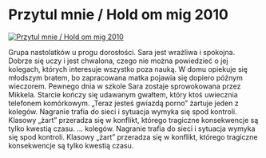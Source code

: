 Przytul mnie / Hold om mig 2010 
=============
[![Przytul mnie / Hold om mig 2010 ](http://vidos.pl/images/player.gif)](http://vidos.pl/przytul-mnie-hold-om-mig-2010)

 Grupa nastolatków u progu dorosłości. Sara jest wrażliwa i spokojna. Dobrze się uczy i jest chwalona, czego nie można powiedzieć o jej kolegach, których interesuje wszystko poza nauką. W domu opiekuje się młodszym bratem, bo zapracowana matka pojawia się dopiero późnym wieczorem. Pewnego dnia w szkole Sara zostaje sprowokowana przez Mikkela. Starcie kończy się udawanym gwałtem, który ktoś uwiecznia telefonem komórkowym. „Teraz jesteś gwiazdą porno” żartuje jeden z kolegów. Nagranie trafia do sieci i sytuacja wymyka się spod kontroli. Klasowy „żart” przeradza się w konflikt, którego tragiczne konsekwencje są tylko kwestią czasu.   ... kolegów. Nagranie trafia do sieci i sytuacja wymyka się spod kontroli. Klasowy „żart” przeradza się w konflikt, którego tragiczne konsekwencje są tylko kwestią czasu.
